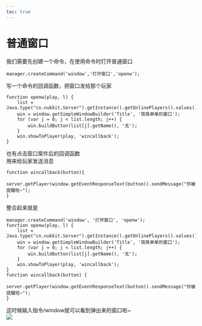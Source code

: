 ```yaml
---     
toc: true     
---     
```

# 普通窗口     
我们需要先创建一个命令，在使用命令时打开普通窗口     
~~~     
manager.createCommand('window','打开窗口','openw');     
~~~     
写一个命令的回调函数，把窗口发给那个玩家     
~~~     
function openw(play, l) {     
    list = Java.type("cn.nukkit.Server").getInstance().getOnlinePlayers().values().toArray();     
    win = window.getSimpleWindowBuilder('Title', '简简单单的窗口');     
    for (var j = 0; j < list.length; j++) {     
        win.buildButton(list[j].getName(), '无');     
    }     
    win.showToPlayer(play, 'wincallback');     
}     
~~~     
也有点击窗口案件后的回调函数     
用来给玩家发送消息     
~~~     
function wincallback(button){     
    server.getPlayer(window.getEventResponseText(button)).sendMessage("你被提醒啦~");     
}     
~~~     
整合起来就是     
~~~     
manager.createCommand('window', '打开窗口', 'openw');     
function openw(play, l) {     
    list = Java.type("cn.nukkit.Server").getInstance().getOnlinePlayers().values().toArray();     
    win = window.getSimpleWindowBuilder('Title', '简简单单的窗口');     
    for (var j = 0; j < list.length; j++) {     
        win.buildButton(list[j].getName(), '无');     
    }     
    win.showToPlayer(play, 'wincallback');     
}     
function wincallback(button) {     
    server.getPlayer(window.getEventResponseText(button)).sendMessage("你被提醒啦~");     
}     
~~~     
这时候输入指令/window就可以看到弹出来的窗口啦~     
![](https://s1.ax1x.com/2020/04/14/JpB839.jpg)